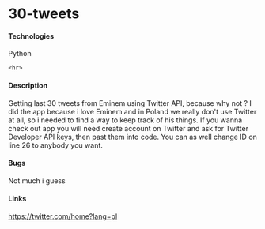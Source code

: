 # 30-tweets

#### Technologies
Python

`<hr>`

#### Description
Getting last 30 tweets from Eminem using Twitter API, because why not ? I did the app because i love Eminem and in Poland we really don't use Twitter at all, so i needed to find a way to keep track of his things. If you wanna check out app you will need create account on Twitter and ask for Twitter Developer API keys, then past them into code. You can as well change ID on line 26 to anybody you want.

#### Bugs 
Not much i guess

#### Links
https://twitter.com/home?lang=pl

